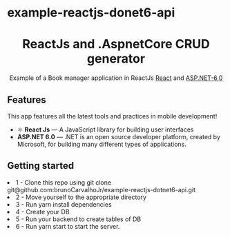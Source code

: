 # example-reactjs-donet6-api


<h1 align="center">ReactJs and .AspnetCore CRUD generator</h1>

<div align="center">
  
  Example of a Book manager application in ReactJs [React](https://reactjs.org/) and [ASP.NET-6,0](https://docs.microsoft.com/pt-br/aspnet/core/getting-started/?view=aspnetcore-6.0&tabs=windows)
  
</div>

## Features
This app features all the latest tools and practices in mobile development!

- ⚛️ **React Js** — A JavaScript library for building user interfaces
- **ASP.NET 6.0** — .NET is an open source developer platform, created by Microsoft, for building many different types of applications.

## Getting started

<lu>
  <li>
     1 - Clone this repo using git clone git@github.com:brunoCarvalhoJr/example-reactjs-dotnet6-api.git
  </li>
  <li>
     2 - Move yourself to the appropriate directory
  </li>
  <li>
     3 - Run yarn install dependencies
  </li>
  <li>
     4 - Create your DB
  </li>
  <li>
     5 - Run your backend to create tables of DB
  </li>
  <li>
     6 - Run yarn start to start the server.
  </li>
</lu>






